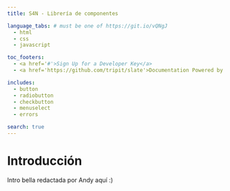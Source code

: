 ```yaml
---
title: S4N - Librería de componentes

language_tabs: # must be one of https://git.io/vQNgJ
  - html
  - css
  - javascript

toc_footers:
  - <a href='#'>Sign Up for a Developer Key</a>
  - <a href='https://github.com/tripit/slate'>Documentation Powered by Slate</a>

includes:
  - button
  - radiobutton
  - checkbutton
  - menuselect
  - errors

search: true
---
```


# Introducción

Intro bella redactada por Andy aquí :)
